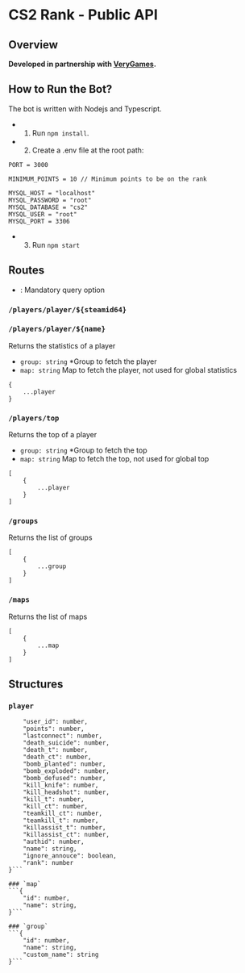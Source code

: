 # CS2 Rank - Public API

## Overview
**Developed in partnership with [VeryGames](https://www.verygames.net).**

## How to Run the Bot?
The bot is written with Nodejs and Typescript.
- 1. Run `npm install`.
- 2. Create a .env file at the root path:

```env
PORT = 3000

MINIMUM_POINTS = 10 // Minimum points to be on the rank

MYSQL_HOST = "localhost"
MYSQL_PASSWORD = "root"
MYSQL_DATABASE = "cs2"
MYSQL_USER = "root"
MYSQL_PORT = 3306
```

- 3. Run `npm start`

## Routes
* : Mandatory query option

### `/players/player/${steamid64}`
### `/players/player/${name}`
Returns the statistics of a player
- `group: string` *Group to fetch the player 
- `map: string` Map to fetch the player, not used for global statistics
```
{
    ...player
}
```

### `/players/top`
Returns the top of a player
- `group: string` *Group to fetch the top 
- `map: string` Map to fetch the top, not used for global top
```
[
    {
        ...player
    }
]
```

### `/groups`
Returns the list of groups
```
[
    {
        ...group
    }
]
```

### `/maps`
Returns the list of maps
```
[
    {
        ...map
    }
]
```

## Structures

### `player`
```{
    "user_id": number,
    "points": number,
    "lastconnect": number,
    "death_suicide": number,
    "death_t": number,
    "death_ct": number,
    "bomb_planted": number,
    "bomb_exploded": number,
    "bomb_defused": number,
    "kill_knife": number,
    "kill_headshot": number,
    "kill_t": number,
    "kill_ct": number,
    "teamkill_ct": number,
    "teamkill_t": number,
    "killassist_t": number,
    "killassist_ct": number,
    "authid": number,
    "name": string,
    "ignore_annouce": boolean,
    "rank": number
}```

### `map`
```{
    "id": number,
    "name": string,
}```

### `group`
```{
    "id": number,
    "name": string,
    "custom_name": string
}```
